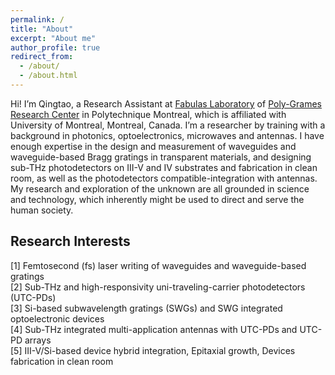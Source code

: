 ```yaml
---
permalink: /
title: "About"
excerpt: "About me"
author_profile: true
redirect_from: 
  - /about/
  - /about.html
---
```


Hi! I’m Qingtao, a Research Assistant at [Fabulas Laboratory](https://fabulas.grames.polymtl.ca/) of [Poly-Grames Research Center](https://www.grames.polymtl.ca/) in Polytechnique Montreal, which is affiliated with University of Montreal, Montreal, Canada. I’m a researcher by training with a background in photonics, optoelectronics, microwaves and antennas. I have enough expertise in the design and measurement of waveguides and waveguide-based Bragg gratings in transparent materials, and designing sub-THz photodetectors on III-V and IV substrates and fabrication in clean room, as well as the photodetectors compatible-integration with antennas. My research and exploration of the unknown are all grounded in science and technology, which inherently might be used to direct and serve the human society.

## Research Interests
[1]	Femtosecond (fs) laser writing of waveguides and waveguide-based gratings <br>
[2]	Sub-THz and high-responsivity uni-traveling-carrier photodetectors (UTC-PDs)  <br>
[3]	Si-based subwavelength gratings (SWGs) and SWG integrated optoelectronic devices  <br>
[4]	Sub-THz integrated multi-application antennas with UTC-PDs and UTC-PD arrays  <br>
[5]	III-V/Si-based device hybrid integration, Epitaxial growth, Devices fabrication in clean room  <br>




